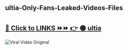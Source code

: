 
 ## ultia-Only-Fans-Leaked-Videos-Files

# <h2><a href="https://mediaupload.pro?ultia">🔗 Click to LINKS ⏩⏩ 👉 🟢 ultia </a></h2>

<a href="https://mediaupload.pro?ultia" rel="nofollow" data-target="animated-image.originalLink"><img src="https://i.ibb.co.com/xMMVF88/686577567.gif" alt="Viral Video Original" style="max-width: 100%; display: inline-block;" data-target="animated-image.originalImage"></a>
